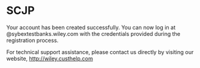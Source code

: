 # SCJP

Your account has been created successfully. You can now log in at
@sybextestbanks.wiley.com 
with the credentials provided during the registration process.

For technical support assistance, please contact us directly by visiting our website, http://wiley.custhelp.com
